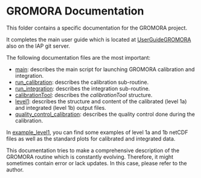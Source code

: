 # GROMORA Documentation

This folder contains a specific documentation for the GROMORA project. 

It completes the main user guide which is located at
[UserGuideGROMORA](https://git.iap.unibe.ch/IAP_MCH/UserGuideGROMORA.git) also on
the IAP git server.

The following documentation files are the most important:

* [main](main.md): describes the main script for launching GROMORA calibration and integration.
* [run_calibration](run_calibration.md): describes the calibration sub-routine.
* [run_integration](run_integration.md): describes the integration sub-routine.
* [calibrationTool](calibrationTool.md): describes the *calibrationTool* structure.
* [level1](level1.md): describes the structure and content of the calibrated (level 1a) and integrated (level 1b) output files.
* [quality_control_calibration](quality_control_calibration.md): describes the quality control done during the calibration. 

In [example_level1](example_level1), you can find some examples of level 1a and
1b netCDF files as well as the standard plots for calibrated and integrated
data. 

This documentation tries to make a comprehensive description of the GROMORA
routine which is constantly evolving. Therefore, it might sometimes contain
error or lack updates. In this case, please refer to the author.
